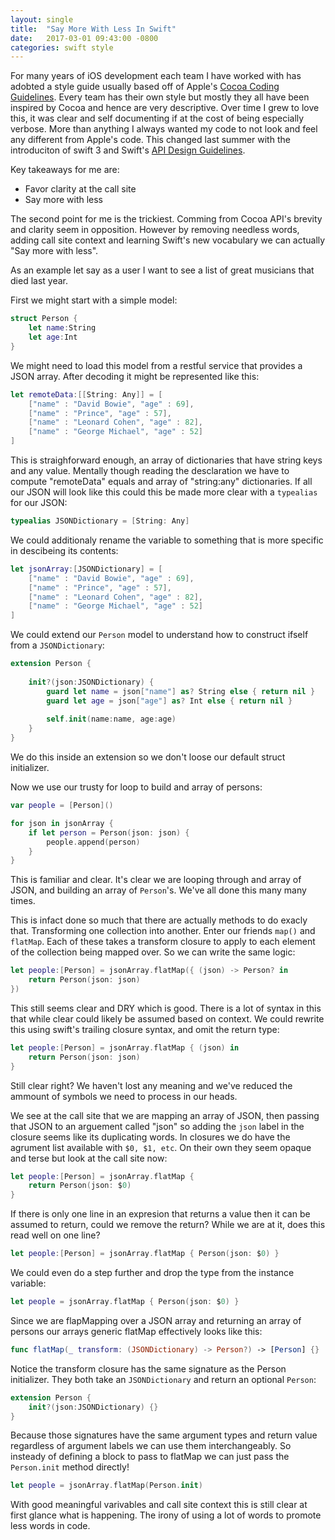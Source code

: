 ```yaml
---
layout: single
title:  "Say More With Less In Swift"
date:   2017-03-01 09:43:00 -0800
categories: swift style
---
```

For many years of iOS development each team I have worked with has adobted a style guide usually based off of Apple's [Cocoa Coding Guidelines](https://developer.apple.com/library/content/documentation/Cocoa/Conceptual/CodingGuidelines/CodingGuidelines.html).  Every team has their own style but mostly they all have been inspired by Cocoa and hence are very descriptive.  Over time I grew to love this, it was clear and self documenting if at the cost of being especially verbose.  More than anything I always wanted my code to not look and feel any different from Apple's code.   This changed last summer with the introduciton of swift 3 and Swift's [API Design Guidelines](https://swift.org/documentation/api-design-guidelines/).

Key takeaways for me are:

- Favor clarity at the call site
- Say more with less

The second point for me is the trickiest.  Comming from Cocoa API's brevity and clarity seem in opposition.  However by removing needless words, adding call site context and learning Swift's new vocabulary we can actually "Say more with less".

As an example let say as a user I want to see a list of great musicians that died last year. 

First we might start with a simple model:

```swift
struct Person {
    let name:String
    let age:Int
}
```

We might need to load this model from a restful service that provides a JSON array.  After decoding it might be represented like this:

```swift
let remoteData:[[String: Any]] = [
    ["name" : "David Bowie", "age" : 69],
    ["name" : "Prince", "age" : 57],
    ["name" : "Leonard Cohen", "age" : 82],
    ["name" : "George Michael", "age" : 52]
]
```

This is straighforward enough, an array of dictionaries that have string keys and any value.  Mentally though reading the desclaration we have to compute "remoteData" equals and array of "string:any" dictionaries.  If all our JSON will look like this could this be made more clear with a ```typealias``` for our JSON:


```swift
typealias JSONDictionary = [String: Any]
```

We could additionaly rename the variable to something that is more specific in descibeing its contents:
 
```swift
let jsonArray:[JSONDictionary] = [
    ["name" : "David Bowie", "age" : 69],
    ["name" : "Prince", "age" : 57],
    ["name" : "Leonard Cohen", "age" : 82],
    ["name" : "George Michael", "age" : 52]
]
```

We could extend our ```Person``` model to understand how to construct ifself from a ```JSONDictionary```:

```swift
extension Person {
    
    init?(json:JSONDictionary) {
        guard let name = json["name"] as? String else { return nil }
        guard let age = json["age"] as? Int else { return nil }
        
        self.init(name:name, age:age)
    }
}
```

We do this inside an extension so we don't loose our default struct initializer.

Now we use our trusty for loop to build and array of persons:

```swift
var people = [Person]()

for json in jsonArray {
    if let person = Person(json: json) {
        people.append(person)
    }
}
```

This is familiar and clear.  It's clear we are looping through and array of JSON, and building an array of ```Person```'s.  We've all done this many many times.

This is infact done so much that there are actually methods to do exacly that.  Transforming one collection into another.  Enter our friends ```map()``` and ```flatMap```.  Each of these takes a transform closure to apply to each element of the collection being mapped over.  So we can write the same logic:

```swift
let people:[Person] = jsonArray.flatMap({ (json) -> Person? in
    return Person(json: json)
})
```

This still seems clear and DRY which is good.  There is a lot of syntax in this that while clear could likely be assumed based on context.  We could rewrite this using swift's trailing closure syntax, and omit the return type:

```swift
let people:[Person] = jsonArray.flatMap { (json) in
    return Person(json: json)
}
```

Still clear right?  We haven't lost any meaning and we've reduced the ammount of symbols we need to process in our heads.

We see at the call site that we are mapping an array of JSON, then passing that JSON to an arguement called "json" so adding the ```json``` label in the closure seems like its duplicating words.  In closures we do have the agrument list available with ```$0, $1, etc```.  On their own they seem opaque and terse but look at the call site now:

```swift
let people:[Person] = jsonArray.flatMap {
    return Person(json: $0)
}
```

If there is only one line in an expresion that returns a value then it can be assumed to return, could we remove the return?  While we are at it, does this read well on one line?

```swift
let people:[Person] = jsonArray.flatMap { Person(json: $0) }
```

We could even do a step further and drop the type from the instance variable:

```swift
let people = jsonArray.flatMap { Person(json: $0) }
```

Since we are flapMapping over a JSON array and returning an array of persons our arrays generic flatMap effectively looks like this:

```swift
func flatMap(_ transform: (JSONDictionary) -> Person?) -> [Person] {}
```

Notice the transform closure has the same signature as the Person initializer.  They both take an ```JSONDictionary``` and return an optional ```Person```:

```swift
extension Person {
    init?(json:JSONDictionary) {}
}
```

Because those signatures have the same argument types and return value regardless of argument labels we can use them interchangeably. So insteady of defining a block to pass to flatMap we can just pass the ```Person.init``` method directly!

```swift
let people = jsonArray.flatMap(Person.init)
```

With good meaningful varivables and call site context this is still clear at first glance what is happening.  The irony of using a lot of words to promote less words in code.



